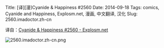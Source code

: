 Title: [译][漫]Cyanide & Happiness #2560
Date: 2014-09-18
Tags: comics, Cyanide and Happiness, Explosm.net, 漫画, 中文翻译, 汉化
Slug: 2560.imadoctor.zh-cn

译自：[Cyanide & Happiness #2560 - Explosm.net](http://explosm.net/comics/2560/)


![2560.imadoctor.zh-cn.png](/static/images/comics/2560.imadoctor.zh-cn.png)
